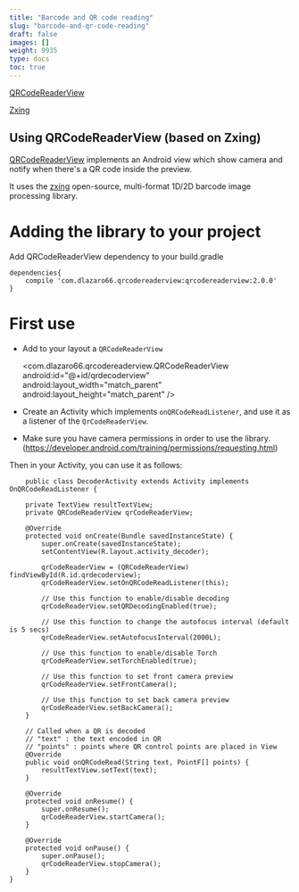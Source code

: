 ```yaml
---
title: "Barcode and QR code reading"
slug: "barcode-and-qr-code-reading"
draft: false
images: []
weight: 9935
type: docs
toc: true
---
```


[QRCodeReaderView](https://github.com/dlazaro66/QRCodeReaderView)

[Zxing](https://github.com/zxing/zxing)

## Using QRCodeReaderView (based on Zxing)
[QRCodeReaderView](https://github.com/dlazaro66/QRCodeReaderView) implements an Android view which show camera and notify when there's a QR code inside the preview.

It uses the [zxing](https://github.com/zxing/zxing) open-source, multi-format 1D/2D barcode image processing library.

# Adding the library to your project

Add QRCodeReaderView dependency to your build.gradle

    dependencies{
        compile 'com.dlazaro66.qrcodereaderview:qrcodereaderview:2.0.0'
    }

# First use

- Add to your layout a `QRCodeReaderView`


     <com.dlazaro66.qrcodereaderview.QRCodeReaderView
            android:id="@+id/qrdecoderview"
            android:layout_width="match_parent"
            android:layout_height="match_parent" />


- Create an Activity which implements `onQRCodeReadListener`, and use it as a listener of the `QrCodeReaderView`.
- Make sure you have camera permissions in order to use the library. (https://developer.android.com/training/permissions/requesting.html)


Then in your Activity, you can use it as follows:

        public class DecoderActivity extends Activity implements OnQRCodeReadListener {
    
        private TextView resultTextView;
        private QRCodeReaderView qrCodeReaderView;
    
        @Override
        protected void onCreate(Bundle savedInstanceState) {
            super.onCreate(savedInstanceState);
            setContentView(R.layout.activity_decoder);
    
            qrCodeReaderView = (QRCodeReaderView) findViewById(R.id.qrdecoderview);
            qrCodeReaderView.setOnQRCodeReadListener(this);
    
            // Use this function to enable/disable decoding
            qrCodeReaderView.setQRDecodingEnabled(true);
    
            // Use this function to change the autofocus interval (default is 5 secs)
            qrCodeReaderView.setAutofocusInterval(2000L);
    
            // Use this function to enable/disable Torch
            qrCodeReaderView.setTorchEnabled(true);
    
            // Use this function to set front camera preview
            qrCodeReaderView.setFrontCamera();
    
            // Use this function to set back camera preview
            qrCodeReaderView.setBackCamera();
        }
    
        // Called when a QR is decoded
        // "text" : the text encoded in QR
        // "points" : points where QR control points are placed in View
        @Override
        public void onQRCodeRead(String text, PointF[] points) {
            resultTextView.setText(text);
        }
    
        @Override
        protected void onResume() {
            super.onResume();
            qrCodeReaderView.startCamera();
        }
    
        @Override
        protected void onPause() {
            super.onPause();
            qrCodeReaderView.stopCamera();
        }
    }



